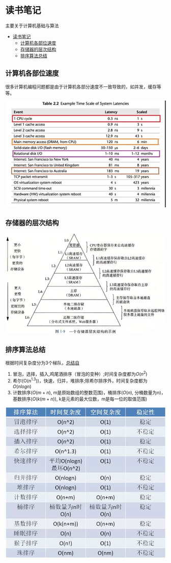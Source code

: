# 读书笔记

主要关于计算机基础与算法

- [读书笔记](#读书笔记)
  - [计算机各部位速度](#计算机各部位速度)
  - [存储器的层次结构](#存储器的层次结构)
  - [排序算法总结](#排序算法总结)

## 计算机各部位速度

很多计算机编程问题都是由于计算机各部分速度不一致导致的，如并发，缓存等等。

![](pic/computer-speed.jpg)

## 存储器的层次结构

![](pic/storage-structure.webp)

## 排序算法总结

根据时间复杂度分为3个梯队，[总结自](https://mp.weixin.qq.com/s?__biz=MzIxMjE5MTE1Nw==&mid=2653200809&idx=1&sn=44ed67f5382b0aea78867b41e92bf3e3&chksm=8c99d373bbee5a653932f01581a8cacbbeaf565b71b7df4698af43d5eabc75e3443d3c80e0ed&scene=0&xtrack=1&key=458653f6cd6d7b87fe8ca3dd066888ca28da438d9b3b9a19fe4e419902a317d189d463d04b6c4f2f64f4045f84d6c8070905a6e0ce3bb99c0c467eb0d5df9a44d273cf070d2fbbabb7afa81e3ec38618&ascene=1&uin=MjcwMTA2MDkyOA%3D%3D&devicetype=Windows+10&version=62070158&lang=zh_CN&exportkey=A1evoRibx5IG19x5JZLlQE4%3D&pass_ticket=YcaAKYsT%2FNi7MnjuZSr%2FYGXZxq51nIw8kETSiYpOVzfYefZ1%2Fo0J78iD0elAo1WQ)  
1. 冒泡，选择，插入,鸡尾酒排序（冒泡的变种）;时间复杂度都为$O(n^2)$
2. 希尔(O(n<sup>1.3</sup>))，快速，归并，堆排序;除希尔排序外，时间复杂度都为$O(nlogn)$
3. 计数排序($O(m+n)$, m是原始数组的整数范围)，桶排序($O(n)$, 分桶数量为n)，基数排序($O(k(m+n))$, k是元素的最大位数，m是每一位的取值范围)

![](pic/sort-arithmetic.webp)